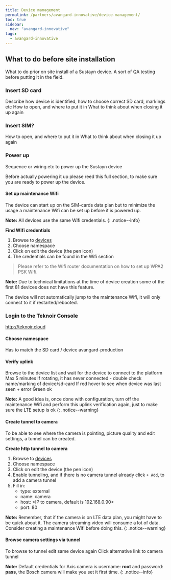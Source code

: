 ```yaml
---
title: Device management
permalink: /partners/avangard-innovative/device-management/
toc: true
sidebar:
  nav: "avangard-innovative"
tags:
  - avangard-innovative
---
```


## What to do before site installation
What to do prior on site install of a Sustayn device. A sort of QA testing before putting it in the field.

### Insert SD card
Describe how device is identified, how to choose correct SD card, markings etc
How to open, and where to put it in
What to think about when closing it up again

### Insert SIM?
How to open, and where to put it in
What to think about when closing it up again

### Power up
Sequence or wiring etc to power up the Sustayn device

Before actually powering it up please reed this full section, to make sure you are ready to power up the device.

#### Set up maintenance Wifi
The device can start up on the SIM-cards data plan but to minimize the usage a maintenance Wifi can be set up before it
is powered up.

**Note:** All devices use the same Wifi credentials.
{: .notice--info}

**Find Wifi credentials**
1. Browse to [devices](https://teknoir.cloud/_/devices/)
2. Choose namespace
3. Click on edit the device (the pen icon)
4. The credentials can be found in the Wifi section

> Please refer to the Wifi router documentation on how to set up WPA2 PSK Wifi.

**Note:** Due to technical limitations at the time of device creation some of the first 81 devices does not have this feature.

The device will not automatically jump to the maintenance Wifi, it will only connect to it if restarted/rebooted.

### Login to the Teknoir Console
http://teknoir.cloud

#### Choose namespace
Has to match the SD card / device
avangard-production

#### Verify uplink
Browse to the device list and wait for the device to connect to the platform
Max 5 minutes
If rotating, it has never connected - double check name/marking of device/sd-card
If red hover to see when device was last seen + error
Green ok

**Note:** A good idea is, once done with configuration, turn off the maintenance Wifi and perform this uplink 
verification again, just to make sure the LTE setup is ok
{: .notice--warning}

#### Create tunnel to camera
To be able to see where the camera is pointing, picture quality and edit settings, a tunnel can be created.

**Create http tunnel to camera**
1. Browse to [devices](https://teknoir.cloud/_/devices/)
2. Choose namespace
3. Click on edit the device (the pen icon)
4. Enable tunneling, and if there is no camera tunnel already click `+ Add`, to add a camera tunnel
5. Fill in:
    * type: external
    * name: camera
    * host: <IP to camera, default is 192.168.0.90>
    * port: 80

**Note:** Remember, that if the camera is on LTE data plan, you might have to be quick about it. The camera streaming video
will consume a lot of data. Consider creating a maintenance Wifi before doing this.
{: .notice--warning}

#### Browse camera settings via tunnel
To browse to tunnel edit same device again
Click alternative link to camera tunnel

**Note:** Default credentials for Axis camera is username: **root** and password: **pass**, the Bosch camera will make 
you set it first time.
{: .notice--info}

